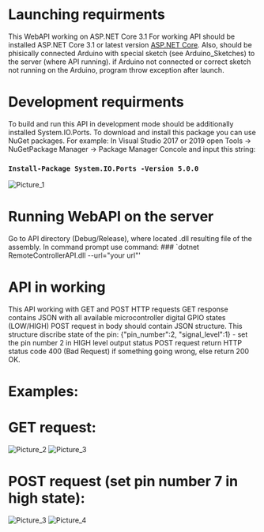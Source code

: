 # Launching requirments
This WebAPI working on ASP.NET Core 3.1
For working API should be installed ASP.NET Core 3.1 or latest version [ASP.NET Core](https://dotnet.microsoft.com/download/dotnet-core/3.1).
Also, should be phisically connected Arduino with special sketch (see Arduino_Sketches) to the server (where API running). if Arduino not connected
or correct sketch not running on the Arduino, program throw exception after launch. 

# Development requirments
To build and run this API in development mode should be additionally installed System.IO.Ports. To download and install this package you can use NuGet packages.
For example: In Visual Studio 2017 or 2019 open Tools -> NuGetPackage Manager -> Package Manager Concole and input this string:
### `Install-Package System.IO.Ports -Version 5.0.0`
![Picture_1](for_readme/NuGetPackages.png)

# Running WebAPI on the server
Go to API directory (Debug/Release), where located .dll resulting file of the assembly.
In command prompt use command: ### `dotnet RemoteControllerAPI.dll --url="your url"'

# API in working
This API working with GET and POST HTTP requests
GET response contains JSON with all available microcontroller digital GPIO states (LOW/HIGH)
POST request in body should contain JSON structure. This structure discribe state of the pin: {"pin_number":2, "signal_level":1} - set the pin number 2 in HIGH level output status
POST request return HTTP status code 400 (Bad Request) if something going wrong, else return 200 OK.


# Examples:

# GET request:



![Picture_2](for_readme/GET_request.jpg)
![Picture_3](for_readme/Get_request_result.jpg)



# POST request (set pin number 7 in high state):




![Picture_3](for_readme/POST_request.jpg)
![Picture_4](for_readme/POST_request_result.jpg)
